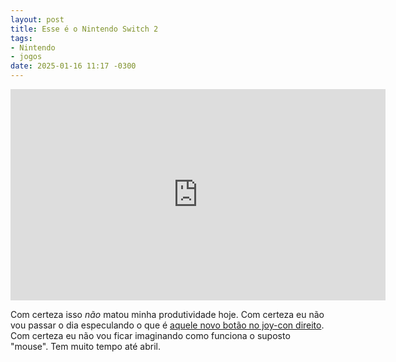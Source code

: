 ```yaml
---
layout: post
title: Esse é o Nintendo Switch 2
tags:
- Nintendo
- jogos
date: 2025-01-16 11:17 -0300
---
```

<iframe width="600" height="338" src="https://www.youtube-nocookie.com/embed/itpcsQQvgAQ" title="Nintendo Switch 2 – First-look trailer" frameborder="0" allow="accelerometer; autoplay; clipboard-write; encrypted-media; gyroscope; picture-in-picture; web-share" referrerpolicy="strict-origin-when-cross-origin" allowfullscreen></iframe>

Com certeza isso _não_ matou minha produtividade hoje. Com certeza eu não vou passar o dia especulando o que é [aquele novo botão no joy-con direito](https://www.polygon.com/nintendo/509745/nintendo-switch-2-c-button-image). Com certeza eu não vou ficar imaginando como funciona o suposto "mouse". Tem muito tempo até abril.
